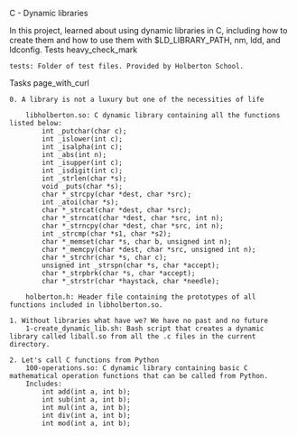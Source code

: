 C - Dynamic libraries

In this project, learned about using dynamic libraries in C, including how to create them and how to use them with $LD_LIBRARY_PATH, nm, ldd, and ldconfig.
Tests heavy_check_mark

    tests: Folder of test files. Provided by Holberton School.

Tasks page_with_curl

    0. A library is not a luxury but one of the necessities of life

        libholberton.so: C dynamic library containing all the functions listed below:
            int _putchar(char c);
            int _islower(int c);
            int _isalpha(int c);
            int _abs(int n);
            int _isupper(int c);
            int _isdigit(int c);
            int _strlen(char *s);
            void _puts(char *s);
            char *_strcpy(char *dest, char *src);
            int _atoi(char *s);
            char *_strcat(char *dest, char *src);
            char *_strncat(char *dest, char *src, int n);
            char *_strncpy(char *dest, char *src, int n);
            int _strcmp(char *s1, char *s2);
            char *_memset(char *s, char b, unsigned int n);
            char *_memcpy(char *dest, char *src, unsigned int n);
            char *_strchr(char *s, char c);
            unsigned int _strspn(char *s, char *accept);
            char *_strpbrk(char *s, char *accept);
            char *_strstr(char *haystack, char *needle);

        holberton.h: Header file containing the prototypes of all functions included in libholberton.so.

    1. Without libraries what have we? We have no past and no future
        1-create_dynamic_lib.sh: Bash script that creates a dynamic library called liball.so from all the .c files in the current directory.

    2. Let's call C functions from Python
        100-operations.so: C dynamic library containing basic C mathematical operation functions that can be called from Python.
        Includes:
            int add(int a, int b);
            int sub(int a, int b);
            int mul(int a, int b);
            int div(int a, int b);
            int mod(int a, int b);


